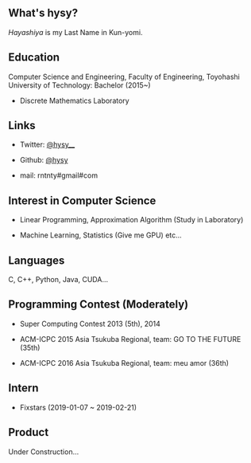 ## What's hysy?
*Hayashiya* is my Last Name in Kun-yomi.

## Education
Computer Science and Engineering, Faculty of Engineering,
Toyohashi University of Technology: Bachelor (2015~)
- Discrete Mathematics Laboratory

## Links
- Twitter: [@hysy__](https://mobile.twitter.com/hysy__)

- Github: [@hysy](https://github.com/hysy)

- mail: rntnty#gmail#com

## Interest in Computer Science
- Linear Programming, Approximation Algorithm (Study in Laboratory)

- Machine Learning, Statistics (Give me GPU) etc...

## Languages
C, C++, Python, Java, CUDA...

## Programming Contest (Moderately)
- Super Computing Contest 2013 (5th), 2014

- ACM-ICPC 2015 Asia Tsukuba Regional, team: GO TO THE FUTURE (35th)

- ACM-ICPC 2016 Asia Tsukuba Regional, team: meu amor (36th)

## Intern
- Fixstars (2019-01-07 ~ 2019-02-21)

## Product
Under Construction...

